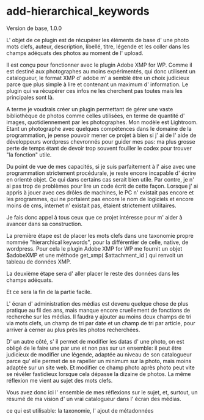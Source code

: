 add-hierarchical_keywords
=====================


Version de base, 1.0.0

L' objet de ce plugin est de récupérer les éléments de base d' une photo mots clefs, auteur, description, libellé, titre, légende et les coller dans les champs adéquats des photos au moment de l' upload.

Il est conçu pour fonctionner avec le plugin Adobe XMP for WP. 
Comme il est destiné aux photographes au moins expérimentés, qui donc utilisent un catalogueur, le format XMP d' adobe m' a semblé être un choix judicieux parce que plus simple à lire et contenant un maximum d' information. Le plugin qui va récupérer ces infos ne les cherchent pas toutes mais les principales sont là.


A terme je voudrais créer un plugin permettant de gérer une vaste bibliothèque de photos comme celles utilisées, en terme de quantité d' images, quotidiennement par les photographes. Mon modèle est Lightroom. 
Etant un photographe avec quelques compétences dans le domaine de la programmation, je pense pouvoir mener ce projet à bien si j' ai de l' aide de développeurs wordpress chevronnés pour guider mes pas: ma plus grosse perte de temps étant de devoir trop souvent fouiller le codex pour trouver "la fonction" utile.

Du point de vue de mes capacités, si je suis parfaitement à l' aise avec une programmation strictement procédurale, je reste encore incapable d' écrire en orienté objet. Ce qui dans certains cas serait bien utile. Par contre, je n' ai pas trop de problèmes pour lire un code écrit de cette façon.
Lorsque j' ai appris à jouer avec ces drôles de machines, le PC n' existait pas encore et les programmes, qui ne portaient pas encore le nom de logiciels et encore moins de cms, internet n' existait pas, étaient strictement utilitaires. 

Je fais donc appel à tous ceux que ce projet intéresse pour m' aider à avancer dans sa construction.



La première étape est de placer les mots clefs dans une taxonomie propre nommée "hierarchical keywords", pour la différentier de celle, native, de wordpress.
Pour cela le plugin Adobe XMP for WP me fournit un objet  $adobeXMP et une méthode get_xmp( $attachment_id ) qui renvoit un tableau de données XMP.
 
La deuxième étape sera d' aller placer le reste des données dans les champs adéquats.

Et ce sera la fin de la partie facile.





L' écran d' administration des médias est devenu quelque chose de plus pratique au fil des ans, mais manque encore cruellement de fonctions de recherche sur les médias. Il faudra y ajouter au moins deux champs de tri via mots clefs, un champ de tri par date et un champ de tri par article, pour arriver à cerner au plus près les photos recherchées.

D' un autre côté, s' il permet de modifier les datas d' une photo, on est obligé de le faire une par une et non pas sur un ensemble: il peut être judicieux de modifier une légende, adaptée au niveau de son catalogueur parce qu' elle permet de se rapeller un minimum sur la photo, mais moins adaptée sur un site web. Et modifier ce champ photo après photo peut vite se révéler fastidieux lorsque cela dépasse la dizaine de photos. La même réflexion me vient au sujet des mots clefs. 




Vous avez donc ici l' ensemble de mes réflexions sur le sujet, et, surtout, un résumé de ma vision d' un vrai catalogueur dans l' écran des médias.






ce qui est utilisable: la taxonomie, l' ajout de métadonnées









 
 
 
 